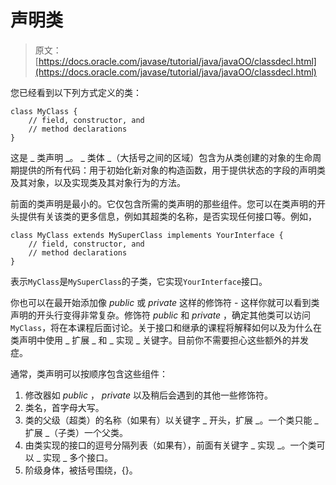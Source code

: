 # 声明类

> 原文： [https://docs.oracle.com/javase/tutorial/java/javaOO/classdecl.html](https://docs.oracle.com/javase/tutorial/java/javaOO/classdecl.html)

您已经看到以下列方式定义的类：

```
class MyClass {
    // field, constructor, and 
    // method declarations
}

```

这是 _ 类声明 _。 _ 类体 _（大括号之间的区域）包含为从类创建的对象的生命周期提供的所有代码：用于初始化新对象的构造函数，用于提供状态的字段的声明类及其对象，以及实现类及其对象行为的方法。

前面的类声明是最小的。它仅包含所需的类声明的那些组件。您可以在类声明的开头提供有关该类的更多信息，例如其超类的名称，是否实现任何接口等。例如，

```
class MyClass extends MySuperClass implements YourInterface {
    // field, constructor, and
    // method declarations
}

```

表示`MyClass`是`MySuperClass`的子类，它实现`YourInterface`接口。

你也可以在最开始添加像 _public_ 或 _private_ 这样的修饰符 - 这样你就可以看到类声明的开头行变得非常复杂。修饰符 _public_ 和 _private_ ，确定其他类可以访问`MyClass`，将在本课程后面讨论。关于接口和继承的课程将解释如何以及为什么在类声明中使用 _ 扩展 _ 和 _ 实现 _ 关键字。目前你不需要担心这些额外的并发症。

通常，类声明可以按顺序包含这些组件：

1.  修改器如 _public_ ， _private_ 以及稍后会遇到的其他一些修饰符。
2.  类名，首字母大写。
3.  类的父级（超类）的名称（如果有）以关键字 _ 开头，扩展 _。一个类只能 _ 扩展 _（子类）一个父类。
4.  由类实现的接口的逗号分隔列表（如果有），前面有关键字 _ 实现 _。一个类可以 _ 实现 _ 多个接口。
5.  阶级身体，被括号围绕，{}。